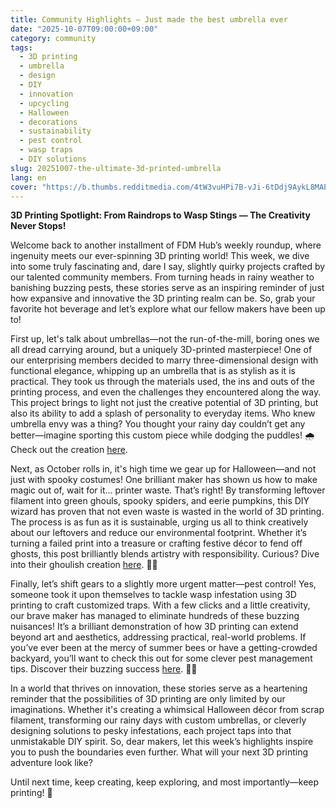 ```yaml
---
title: Community Highlights – Just made the best umbrella ever
date: "2025-10-07T09:00:00+09:00"
category: community
tags:
  - 3D printing
  - umbrella
  - design
  - DIY
  - innovation
  - upcycling
  - Halloween
  - decorations
  - sustainability
  - pest control
  - wasp traps
  - DIY solutions
slug: 20251007-the-ultimate-3d-printed-umbrella
lang: en
cover: "https://b.thumbs.redditmedia.com/4tW3vuHPi7B-vJi-6tDdj9AykL8MAP3eJZi-BBRNNbg.jpg"
---
```


**3D Printing Spotlight: From Raindrops to Wasp Stings — The Creativity Never Stops!**

Welcome back to another installment of FDM Hub’s weekly roundup, where ingenuity meets our ever-spinning 3D printing world! This week, we dive into some truly fascinating and, dare I say, slightly quirky projects crafted by our talented community members. From turning heads in rainy weather to banishing buzzing pests, these stories serve as an inspiring reminder of just how expansive and innovative the 3D printing realm can be. So, grab your favorite hot beverage and let’s explore what our fellow makers have been up to!

First up, let's talk about umbrellas—not the run-of-the-mill, boring ones we all dread carrying around, but a uniquely 3D-printed masterpiece! One of our enterprising members decided to marry three-dimensional design with functional elegance, whipping up an umbrella that is as stylish as it is practical. They took us through the materials used, the ins and outs of the printing process, and even the challenges they encountered along the way. This project brings to light not just the creative potential of 3D printing, but also its ability to add a splash of personality to everyday items. Who knew umbrella envy was a thing? You thought your rainy day couldn’t get any better—imagine sporting this custom piece while dodging the puddles! 🌧️ Check out the creation [here](https://www.reddit.com/r/3Dprinting/comments/1o0jnuf/just_made_the_best_umbrella_ever/).

Next, as October rolls in, it's high time we gear up for Halloween—and not just with spooky costumes! One brilliant maker has shown us how to make magic out of, wait for it… printer waste. That’s right! By transforming leftover filament into green ghouls, spooky spiders, and eerie pumpkins, this DIY wizard has proven that not even waste is wasted in the world of 3D printing. The process is as fun as it is sustainable, urging us all to think creatively about our leftovers and reduce our environmental footprint. Whether it’s turning a failed print into a treasure or crafting festive décor to fend off ghosts, this post brilliantly blends artistry with responsibility. Curious? Dive into their ghoulish creation [here](https://www.reddit.com/r/3Dprinting/comments/1o0whq6/i_turned_my_printer_waste_into_halloween/). 🎃👻

Finally, let’s shift gears to a slightly more urgent matter—pest control! Yes, someone took it upon themselves to tackle wasp infestation using 3D printing to craft customized traps. With a few clicks and a little creativity, our brave maker has managed to eliminate hundreds of these buzzing nuisances! It’s a brilliant demonstration of how 3D printing can extend beyond art and aesthetics, addressing practical, real-world problems. If you’ve ever been at the mercy of summer bees or have a getting-crowded backyard, you’ll want to check this out for some clever pest management tips. Discover their buzzing success [here](https://www.reddit.com/r/3Dprinting/comments/1o195z6/i_eliminated_hundreds_of_wasps_with_my_3d_printer/). 🐝✨

In a world that thrives on innovation, these stories serve as a heartening reminder that the possibilities of 3D printing are only limited by our imaginations. Whether it's creating a whimsical Halloween décor from scrap filament, transforming our rainy days with custom umbrellas, or cleverly designing solutions to pesky infestations, each project taps into that unmistakable DIY spirit. So, dear makers, let this week’s highlights inspire you to push the boundaries even further. What will your next 3D printing adventure look like?

Until next time, keep creating, keep exploring, and most importantly—keep printing! 🚀